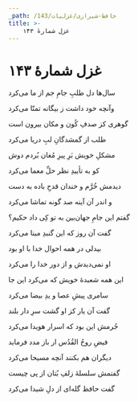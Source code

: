 ```yaml
---
_path: /حافظ-شیرازی/غزلیات/143
title: >-
    غزل شمارهٔ ۱۴۳
---
```

# غزل شمارهٔ ۱۴۳

<div class="b" id="bn1"><div class="m1"><p>سال‌ها دل طلبِ جامِ جم از ما می‌کرد</p></div>
<div class="m2"><p>وآنچه خود داشت ز بیگانه تمنّا می‌کرد</p></div></div>
<div class="b" id="bn2"><div class="m1"><p>گوهری کز صدفِ کُون و مکان بیرون است</p></div>
<div class="m2"><p>طلب از گمشدگانِ لبِ دریا می‌کرد</p></div></div>
<div class="b" id="bn3"><div class="m1"><p>مشکلِ خویش بَرِ پیرِ مُغان بُردم دوش</p></div>
<div class="m2"><p>کو به تأییدِ نظر حلِّ معما می‌کرد</p></div></div>
<div class="b" id="bn4"><div class="m1"><p>دیدمش خُرَّم و خندان قدحِ باده به دست</p></div>
<div class="m2"><p>و اندر آن آینه صد گونه تماشا می‌کرد</p></div></div>
<div class="b" id="bn5"><div class="m1"><p>گفتم این جامِ جهان‌بین به تو کِی داد حکیم؟</p></div>
<div class="m2"><p>گفت آن روز که این گنبدِ مینا می‌کرد</p></div></div>
<div class="b" id="bn6"><div class="m1"><p>بیدلی در همه احوال خدا با او بود</p></div>
<div class="m2"><p>او نمی‌دیدش و از دور خدا را می‌کرد</p></div></div>
<div class="b" id="bn7"><div class="m1"><p>این همه شعبدهٔ خویش که می‌کرد این جا</p></div>
<div class="m2"><p>سامری پیشِ عصا و یدِ بیضا می‌کرد</p></div></div>
<div class="b" id="bn8"><div class="m1"><p>گفت آن یار کز او گشت سرِ دار بلند</p></div>
<div class="m2"><p>جُرمش این بود که اسرار هویدا می‌کرد</p></div></div>
<div class="b" id="bn9"><div class="m1"><p>فیضِ روحُ القُدُس ار باز مدد فرماید</p></div>
<div class="m2"><p>دیگران هم بکنند آنچه مسیحا می‌کرد</p></div></div>
<div class="b" id="bn10"><div class="m1"><p>گفتمش سلسلهٔ زلفِ بُتان از پی چیست</p></div>
<div class="m2"><p>گفت حافظ گله‌ای از دلِ شیدا می‌کرد</p></div></div>
